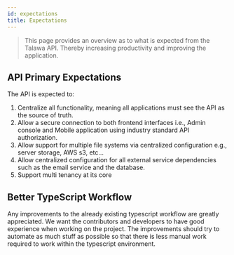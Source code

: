 ```yaml
---
id: expectations
title: Expectations
---
```

> This page provides an overview as to what is expected from the Talawa API. Thereby increasing productivity and improving the application.

## API Primary Expectations

The API is expected to:

1. Centralize all functionality, meaning all applications must see the API as the source of truth.
2. Allow a secure connection to both frontend interfaces i.e., Admin console and Mobile application using industry standard API authorization.
3. Allow support for multiple file systems via centralized configuration e.g., server storage, AWS s3, etc...
4. Allow centralized configuration for all external service dependencies such as the email service and the database.
5. Support multi tenancy at its core

## Better TypeScript Workflow

Any improvements to the already existing typescript workflow are greatly appreciated. We want the contributors and developers to have good experience when working on the project. The improvements should try to automate as much stuff as possible so that there is less manual work required to work within the typescript environment.
